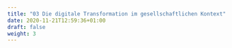 ```yaml
---
title: "03 Die digitale Transformation im gesellschaftlichen Kontext"
date: 2020-11-21T12:59:36+01:00
draft: false
weight: 3
---
```


